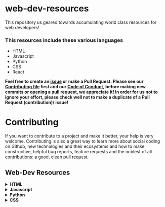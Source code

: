 # web-dev-resources

This repository us geared towards accumulating world class resources for web developers!

### This resources include these various languages

- HTML
- Javascript
- Python
- CSS
- React 

**Feel free to create an [issue](https://github.com/chryz-hub/web-dev-resources/issues) or make a Pull Request. Please see our [Contributing file](https://github.com/chryz-hub/web-dev-resources/blob/master/CONTRIBUTING.md)
first and our [Code of Conduct](https://github.com/chryz-hub/web-dev-resources/blob/master/CODE_OF_CONDUCT.md), before making new commits or opening a pull request, we appreciate it!
In order for us not to ignore your effort, please check well not to make a duplicate of a Pull Request (contribution)/ issue!**

# Contributing

If you want to contribute to a project and make it better, your help is very welcome. Contributing is also a great way to learn more about social coding on Github, new technologies and their ecosystems and how to make constructive, helpful bug reports, feature requests and the noblest of all contributions: a good, clean pull request.

## Web-Dev Resources

<details>
<summary>
<strong> HTML</strong>
</summary>
You can create segments for html blogs, documentations, repositories, books and the rest by adding contents.
<details>
<summary>
.js website
</summary>
<ul>
    <li><a href="https://html5doctor.com"> HTML5 Doctor</a></li>
    <li><a href="https://html5rocks.com"> HTML5 Rocks</a></li>
    <li><a href="https://htmlreference.io"> HTML5 Reference</a></li>
</ul>
</details>

</details>


<details>
<summary>
<strong> Javascript</strong>
</summary>
You can create segments for javascript blogs, documentations, repositories,
books and the rest by adding contents.
<details>
<summary>
.html website
</summary>
   <ul>
       <li><a href="https://javascript.info">Javascript.info </a></li>
       <li><a href="https://developer.mozilla.org">Mozilla Developers Network</a></li>
       <li><a href="https://eloquentjavascript.net">Eloquent Javascript</a></li>
       <li><a href="https://Javascript30.com"> Javascript30</a></li>   
   </ul>
</details>

</details>

    
<details>
<summary>
<strong> Python</strong>
</summary>
You can create segments for python blogs, documentations, repositories,
books and the rest by adding contents.
<details>
<summary>
.py website
</summary>
    <ul>
     <li><a href="https://pythonbasics.org">Python Basics</a></li>
     <li><a href="https://learnpython.org">Learn Python</a></li>
     <li><a href="https://py4e.com">Py4e</a></li>
     <li><a href="https://pythonprogramming.net">Python Programming</a></li>
     <li><a href="https://python.org">Python.org</a></li>
     <li><a href="https://programiz.com">Programiz</a></li>
     <li><a href="https://realpython.com">Real Python</a></li>
     <li><a href="https://automatetheboringstuff.com">Automate the Boring Stuff with Python</a></li>
  </ul>
</details>

</details>



<details>
<summary>
<strong> CSS</strong>
</summary>
You can create segments for css blogs, documentations, repositories,
books and the rest by adding contents.
<details>
<summary>
.css website
</summary>
    <ul>
        <li><a href="https://css-tricks.com">CSS tricks </a></li>
        <li><a href="https://cssreference.io"> CSS Reference</a></li>
        <li><a href="https://cssportal.com">CSS Portal</a></li>
        <li><a href="https://enjoycss.com">Enjoy CSS</a></li>
        <li><a href="https://cssdeck.com">CSS Deck</a></li>
        <li><a href="https://webcode.tools/css-generator">Web Tools</a></li>
        <li><a href="https://csstriggers.com">CSS Triggers</a></li>
        <li><a href="https://cubic-bezier.com">Cubic Bezier</a></li>
</ul>
</details>

</summary>

<details>
<summary>
<strong>React JS</strong>
</summary>
You can create segments for react blogs, documentations, repositories,
books and the rest by adding contents.
<details>
<summary>
.js(react) website
</summary>
    <ul>
        <li><a href="https://www.devintro.com/p/free-ultimate-react-resources-zero">Free ultimate React resources. Zero to Hero in React</a></li>
</ul>
</details>

</summary>

